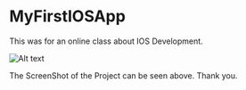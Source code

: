 # MyFirstIOSApp
This was for an online class about IOS Development.

![Alt text](video2.gif)

The ScreenShot of the Project can be seen above. 
Thank you.
